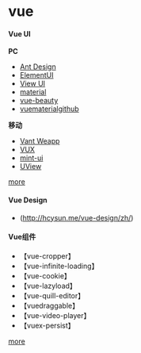 # vue

#### Vue UI
**PC**
+ [Ant Design](https://www.antdv.com/docs/vue/introduce-cn/)
+ [ElementUI](https://element.eleme.cn/#/zh-CN)
+ [View UI](https://www.iviewui.com/)
+ [material](https://material-ui.com/zh/)
+ [vue-beauty](https://fe-driver.github.io/vue-beauty/#/components/tree)
+ [vuematerial](https://vuematerial.io/)[github](https://github.com/vuematerial/vue-material)

**移动**
+ [Vant Weapp](https://youzan.github.io/vant-weapp/#/intro)
+ [VUX](https://vux.li/)
+ [mint-ui](https://mint-ui.github.io/docs/#/zh-cn2/infinite-scroll)
+ [UView](https://uviewui.com/)

[more](https://www.bidianer.com/site/5126)

#### Vue Design

+ (http://hcysun.me/vue-design/zh/)

#### Vue组件

+ 【vue-cropper】
+ 【vue-infinite-loading】
+ 【vue-cookie】
+ 【vue-lazyload】
+ 【vue-quill-editor】
+ 【vuedraggable】
+ 【vue-video-player】
+ 【vuex-persist】

[more](https://www.jianshu.com/p/0ef292736c9b)